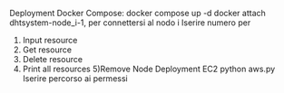 Deployment Docker Compose:
  docker compose up -d
  docker attach dhtsystem-node_i-1, per connettersi al nodo i
  Iserire numero per
  1) Input resource 
  2) Get resource 
  3) Delete resource 
  4) Print all resources
  5)Remove Node
Deployment EC2
  python aws.py
  Iserire percorso ai permessi

  
